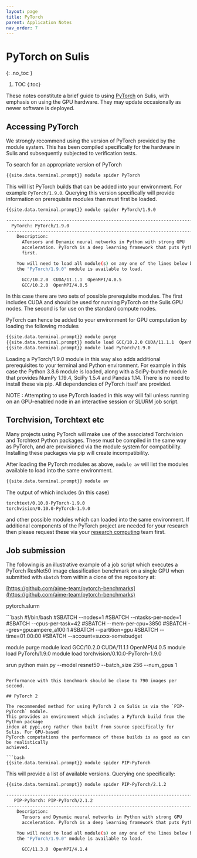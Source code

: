 ```yaml
---
layout: page
title: PyTorch
parent: Application Notes
nav_order: 7
---
```


# PyTorch on Sulis
{: .no_toc }

1. TOC
{:toc}

These notes constitute a brief guide to using [PyTorch](https://pytorch.org/) on Sulis, with emphasis on using the GPU hardware. They may update occasionally as newer software is deployed. 

## Accessing PyTorch

We strongly recommend using the version of PyTorch provided by the module system. This has been compiled specifically for the hardware in Sulis and subsequently subjected to verification tests.

To search for an appropriate version of PyTorch

```bash
{{site.data.terminal.prompt}} module spider PyTorch
```

This will list PyTorch builds that can be added into your environment. For example `PyTorch/1.9.0`. Querying this version specifically will provide information on prerequisite modules than must first be loaded.

```bash
{{site.data.terminal.prompt}} module spider PyTorch/1.9.0

-----------------------------------------------------------------------------
  PyTorch: PyTorch/1.9.0
-----------------------------------------------------------------------------
    Description:
      ATensors and Dynamic neural networks in Python with strong GPU 
      acceleration. PyTorch is a deep learning framework that puts Python 
      first.

    You will need to load all module(s) on any one of the lines below before
    the "PyTorch/1.9.0" module is available to load.

      GCC/10.2.0  CUDA/11.1.1  OpenMPI/4.0.5
      GCC/10.2.0  OpenMPI/4.0.5

```
In this case there are two sets of possible prerequisite modules. The first includes CUDA and should
be used for running PyTorch on the Sulis GPU nodes. The second is for use on the standard
compute nodes.

PyTorch can hence be added to your environment for GPU computation by loading the following modules 

```bash
{{site.data.terminal.prompt}} module purge
{{site.data.terminal.prompt}} module load GCC/10.2.0 CUDA/11.1.1  OpenMPI/4.0.5
{{site.data.terminal.prompt}} module load PyTorch/1.9.0
```

Loading a PyTorch/1.9.0 module in this way also adds additional prerequisites to your terminal
and Python environment. For example in this case the Python 3.8.6 module is loaded, along with a SciPy-bundle module that provides NumPy 1.19.4, SciPy 1.5.4 and Pandas 1.14. There is no need
to install these via pip. All dependencies of PyTorch itself are provided.

NOTE : Attempting to use PyTorch loaded in this way will fail unless running on an GPU-enabled
node in an interactive session or SLURM job script. 

## Torchvision, Torchtext etc

Many projects using PyTorch will make use of the associated Torchvision and Torchtext Python 
packages. These must be compiled in the same way as PyTorch, and are provisioned via the module
system for compatibility. Installing these packages via pip will create incompatibility. 

After loading the PyTorch modules as above, `module av` will list the modules available to
load into the same environment. 

```bash
{{site.data.terminal.prompt}} module av
```
The output of which includes (in this case)
```bash
torchtext/0.10.0-PyTorch-1.9.0
torchvision/0.10.0-PyTorch-1.9.0
```
and other possible modules which can loaded into the same environment. If additional components
of the PyTorch project are needed for your research then please request these via your [research computing](../support) team first.

## Job submission

The following is an illustrative example of a job script which executes a PyTorch ResNet50
image classification benchmark on a single GPU when submitted with `sbatch` from within a clone of the repository at:

[https://github.com/aime-team/pytorch-benchmarks](https://github.com/aime-team/pytorch-benchmarks)

<p class="codeblock-label">pytorch.slurm</p>
```bash
#!/bin/bash
#SBATCH --nodes=1
#SBATCH --ntasks-per-node=1
#SBATCH --cpus-per-task=42
#SBATCH --mem-per-cpu=3850
#SBATCH --gres=gpu:ampere_a100:1
#SBATCH --partition=gpu
#SBATCH --time=01:00:00
#SBATCH --account=suxxx-somebudget

module purge
module load GCC/10.2.0  CUDA/11.1.1  OpenMPI/4.0.5
module load PyTorch/1.9.0
module load torchvision/0.10.0-PyTorch-1.9.0

srun python main.py --model resnet50 --batch_size 256 --num_gpus 1
```

Performance with this benchmark should be close to 790 images per second. 

## PyTorch 2

The recommended method for using PyTorch 2 on Sulis is via the `PIP-PyTorch` module.
This provides an environment which includes a PyTorch build from the Python package
index at pypi.org rather than built from source specifically for Sulis. For GPU-based
PyTorch computations the performance of these builds is as good as can be realistically
achieved. 

```bash
{{site.data.terminal.prompt}} module spider PIP-PyTorch
```

This will provide a list of available versions. Querying one specifically:

```bash
{{site.data.terminal.prompt}} module spider PIP-PyTorch/2.1.2

-----------------------------------------------------------------------------
   PIP-PyTorch: PIP-PyTorch/2.1.2
-----------------------------------------------------------------------------
    Description:
      Tensors and Dynamic neural networks in Python with strong GPU 
      acceleration. PyTorch is a deep learning framework that puts Python first.
      
    You will need to load all module(s) on any one of the lines below before
    the "PyTorch/1.9.0" module is available to load.

      GCC/11.3.0  OpenMPI/4.1.4

```
                                                                                                                                                                         